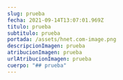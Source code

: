```yaml
---
slug: prueba
fecha: 2021-09-14T13:07:01.969Z
titulo: prueba
subtitulo: prueba
portada: /assets/hnet.com-image.png
descripcionImagen: prueba
atribucionImagen: prueba
urlAtribucionImagen: prueba
cuerpo: "## prueba"
---
```

